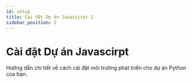```yaml
---
id: setup
title: Cài đặt Dự án Javascirpt 2
sidebar_position: 2
---
```


# Cài đặt Dự án Javascirpt

Hướng dẫn chi tiết về cách cài đặt môi trường phát triển cho dự án Python của bạn.
